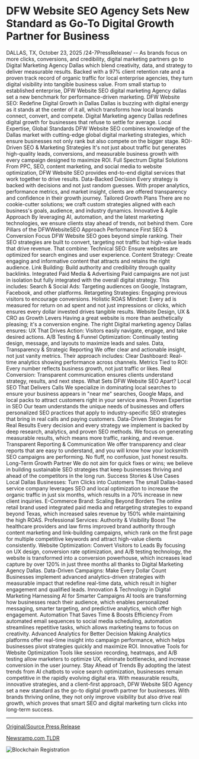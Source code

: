 # DFW Website SEO Agency Sets New Standard as Go-To Digital Growth Partner for Business

DALLAS, TX, October 23, 2025 /24-7PressRelease/ -- As brands focus on more clicks, conversions, and credibility, digital marketing partners go to Digital Marketing Agency Dallas which blend creativity, data, and strategy to deliver measurable results.   Backed with a 97% client retention rate and a proven track record of organic traffic for local enterprise agencies, they turn digital visibility into tangible business value.   From small startup to established enterprise, DFW Website SEO digital marketing Agency dallas set a new benchmark for performance-driven marketing.   DFW Website SEO: Redefine Digital Growth in Dallas Dallas is buzzing with digital energy as it stands at the center of it all, which transforms how local brands connect, convert, and compete.  Digital Marketing agency Dallas redefines digital growth for businesses that refuse to settle for average.   Local Expertise, Global Standards DFW Website SEO combines knowledge of the Dallas market with cutting-edge global digital marketing strategies, which ensure businesses not only rank but also compete on the bigger stage.   ROI-Driven SEO & Marketing Strategies It's not just about traffic but generates high-quality leads, conversions, and measurable business growth with every campaign designed to maximize ROI.  Full Spectrum Digital Solutions From PPC, SEO, content marketing, and social media to website optimization, DFW Website SEO provides end-to-end digital services that work together to drive results.   Data-Backed Decision Every strategy is backed with decisions and not just random guesses. With proper analytics, performance metrics, and market insight, clients are offered transparency and confidence in their growth journey.   Tailored Growth Plans There are no cookie-cutter solutions; we craft custom strategies aligned with each business's goals, audience, and industry dynamics.   Innovative & Agile Approach By leveraging AI, automation, and the latest marketing technologies, we ensure clients stay ahead of trends, not behind them.   Core Pillars of the DFWWebsiteSEO Approach Performance First SEO & Conversion Focus  DFW Website SEO goes beyond simple ranking. Their SEO strategies are built to convert, targeting not traffic but high-value leads that drive revenue. That combine: Technical SEO: Ensure websites are optimized for search engines and user experience. Content Strategy: Create engaging and informative content that attracts and retains the right audience. Link Building: Build authority and credibility through quality backlinks.  Integrated Paid Media & Advertising Paid campaigns are not just in isolation but fully integrated with the overall digital strategy. This includes: Search & Social Ads: Targeting audiences on Google, Instagram, Facebook, and other platforms. Retargeting Strategies: Engaging previous visitors to encourage conversions.  Holistic ROAS Mindset: Every ad is measured for return on ad spent and not just impressions or clicks, which ensures every dollar invested drives tangible results.  Website Design, UX & CRO as Growth Levers Having a great website is more than aesthetically pleasing; it's a conversion engine. The right Digital marketing agency Dallas ensures: UX That Drives Action: Visitors easily navigate, engage, and take desired actions. A/B Testing & Funnel Optimization: Continually testing design, message, and layouts to maximize leads and sales.  Data, Transparency & Strategic Reporting We offer clear and actionable insight, not just vanity metrics. Their approach includes: Clear Dashboard: Real-time analytics showing performance across channels. Metrics Tied to ROI: Every number reflects business growth, not just traffic or likes. Real Conversion: Transparent communication ensures clients understand strategy, results, and next steps.   What Sets DFW Website SEO Apart? Local SEO That Delivers Calls  We specialize in dominating local searches to ensure your business appears in "near me" searches, Google Maps, and local packs to attract customers right in your service area.   Proven Expertise in SEO Our team understands the unique needs of businesses and offers personalized SEO practices that apply to industry-specific SEO strategies that bring in real calls and paying customers.   Data-Driven Strategies for Real Results Every decision and every strategy we implement is backed by deep research, analytics, and proven SEO methods. We focus on generating measurable results, which means more traffic, ranking, and revenue.   Transparent Reporting & Communication We offer transparency and clear reports that are easy to understand, and you will know how your locksmith SEO campaigns are performing. No fluff, no confusion, just honest results.   Long-Term Growth Partner We do not aim for quick fixes or wins; we believe in building sustainable SEO strategies that keep businesses thriving and ahead of the competitors in the long run.   Success Stories & Use Cases Local Dallas Businesses: Turn Clicks into Customers The small Dallas-based service company leverages SEO and local optimization to increase the organic traffic in just six months, which results in a 70% increase in new client inquiries.  E-Commerce Brand: Scaling Beyond Borders The online retail brand used integrated paid media and retargeting strategies to expand beyond Texas, which increased sales revenue by 150% while maintaining the high ROAS.  Professional Services: Authority & Visibility Boost The healthcare providers and law firms improved brand authority through content marketing and link-building campaigns, which rank on the first page for multiple competitive keywords and attract high-value clients consistently.   Website Optimization: Convert Visitors to Leads By focusing on UX design, conversion rate optimization, and A/B testing technology, the website is transformed into a conversion powerhouse, which increases lead capture by over 120% in just three months all thanks to Digital Marketing Agency Dallas.  Data-Driven Campaigns: Make Every Dollar Count Businesses implement advanced analytics-driven strategies with measurable impact that redefine real-time data, which result in higher engagement and qualified leads.   Innovation & Technology in Digital Marketing Harnessing AI for Smarter Campaigns AI tools are transforming how businesses reach their audience, which enables personalized messaging, smarter targeting, and predictive analytics, which offer high engagement.  Automation That Saves Time & Boosts Efficiency From automated email sequences to social media scheduling, automation streamlines repetitive tasks, which allows marketing teams to focus on creativity.  Advanced Analytics for Better Decision Making Analytics platforms offer real-time insight into campaign performance, which helps businesses pivot strategies quickly and maximize ROI.  Innovative Tools for Website Optimization Tools like session recording, heatmaps, and A/B testing allow marketers to optimize UX, eliminate bottlenecks, and increase conversion in the user journey.  Stay Ahead of Trends By adopting the latest trends from AI chatbots to voice search optimization, businesses remain competitive in the rapidly evolving digital era.  With measurable results, innovative strategies, and a client-first approach, DFW Website SEO Agency set a new standard as the go-to digital growth partner for businesses. With brands thriving online, they not only improve visibility but also drive real growth, which proves that smart SEO and digital marketing turn clicks into long-term success. 

---

[Original/Source Press Release](https://www.24-7pressrelease.com/press-release/527961/dfw-website-seo-agency-sets-new-standard-as-go-to-digital-growth-partner-for-business)
                    

[Newsramp.com TLDR](https://newsramp.com/curated-news/dfw-website-seo-redefines-digital-growth-with-data-driven-marketing/5c780e81ed091d025c3498a5165383ae) 

 

 



![Blockchain Registration](https://cdn.newsramp.app/24-7PressRelease/qrcode/2510/23/dunexyYQ.webp)